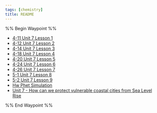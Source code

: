 ```yaml
---
tags: [chemistry]
title: README
---
```


%% Begin Waypoint %%
- [4-11 Unit 7 Lesson 1](./4-11%20Unit%207%20Lesson%201.md)
- [4-12 Unit 7 Lesson 2](./4-12%20Unit%207%20Lesson%202.md)
- [4-14 Unit 7 Lesson 3](./4-14%20Unit%207%20Lesson%203.md)
- [4-18 Unit 7 Lesson 4](./4-18%20Unit%207%20Lesson%204.md)
- [4-20 Unit 7 Lesson 5](./4-20%20Unit%207%20Lesson%205.md)
- [4-24 Unit 7 Lesson 6](./4-24%20Unit%207%20Lesson%206.md)
- [4-26 Unit 7 Lesson 7](./4-26%20Unit%207%20Lesson%207.md)
- [5-1 Unit 7 Lesson 8](./5-1%20Unit%207%20Lesson%208.md)
- [5-2 Unit 7 Lesson 9](./5-2%20Unit%207%20Lesson%209.md)
- [Hw Phet Simulation](./Hw%20Phet%20Simulation.md)
- [Unit 7 - How can we protect vulnerable coastal cities from Sea Level Rise](./Unit%207%20-%20How%20can%20we%20protect%20vulnerable%20coastal%20cities%20from%20Sea%20Level%20Rise.md)

%% End Waypoint %%